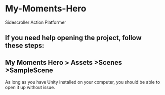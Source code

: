 # My-Moments-Hero
Sidescroller Action Platformer

If you need help opening the project, follow these steps:
------------------------------------------------------------
My Moments Hero
    > Assets
        >Scenes
            >SampleScene
-------------------------------------------------------------
As long as you have Unity installed on your computer, you should be able to open it up without issue.